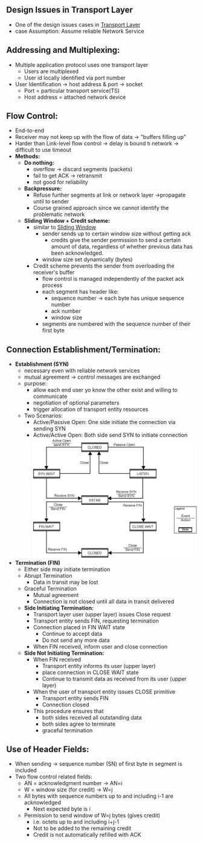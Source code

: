 ## Design Issues in Transport Layer
- One of the design issues cases in [Transport Layer](Transport%20Layer.md)
- case Assumption: Assume reliable Network Service
## Addressing and Multiplexing:
- Multiple application protocol uses one transport layer
	- Users are multiplexed
	- User id locally identified via port number
- User Identification -> host address & port -> socket
	- Port = particular transport service(TS)
	- Host address = attached network device
## Flow Control:
- End-to-end
- Receiver may not keep up with the flow of data -> "buffers filling up"
- Harder than Link-level flow control -> delay is bound tı network -> difficult to use timeout
- **Methods:**
	- **Do nothing:**
		- overflow -> discard segments (packets)
		- fail to get ACK -> retransmit
		- not good for reliability
	- **Backpressure:**
		- Refuse further segments at link or network layer ->propagate until to sender
		- Course grained approach since we cannot identify the problematic network
	- **Sliding Window + Credit scheme:**
		- similar to [Sliding Window](Sliding%20Window.md)
			- sender sends up to certain window size without getting ack
				- credits give the sender permission to send a certain amount of data, regardless of whether previous data has been acknowledged.
			- window size set dynamically (bytes)
		- Credit scheme prevents the sender from overloading the receiver's buffer
			- flow control is managed independently of the packet ack process
			- each segment has header like:
				- sequence number -> each byte has unique sequence number
				- ack number
				- window size 
			- segments are numbered with the sequence number of their first byte
## Connection Establishment/Termination:
- **Establishment (SYN)**
	- necessary even with reliable network services
	- mutual agreement -> control messages are exchanged
	- purpose:
		- allow each end user yo know the other exist and willing to communicate
		- negotiation of optional parameters
		- trigger allocation of transport entity resources
	- Two Scenarios:
		- Active/Passive Open: One side initiate the connection via sending SYN
		- Active/Active Open: Both side send SYN to initiate connection
	![|500](Attachments/ConnectionEstablishment.png)
- **Termination (FIN)**
	- Either side may initiate termination
	- Abrupt Termination
		- Data in transit may be lost
	- Graceful Termination
		- Mutual agreement
		- Connection is not closed until all data in transit delivered
	- **Side Initiating Termination:**
		- Transport layer user (upper layer) issues Close request
		- Transport entity sends FIN, requesting termination
		- Connection placed in FIN WAIT state
			- Continue to accept data
			- Do not send any more data
		- When FIN received, inform user and close connection
	- **Side Not Initiating Termination:**
		- When FIN received
			- Transport entity informs its user (upper layer)
			- place connection in CLOSE WAIT state
			- Continue to transmit data as received from its user (upper layer)
		- When the user of transport entity issues CLOSE primitive
			- Transport entity sends FIN
			- Connection closed
		- This procedure ensures that
			- both sides received all outstanding data
			- both sides agree to terminate
			- graceful termination
## Use of Header Fields:
- When sending -> sequence number (SN) of first byte in segment is included
- Two flow control related fields: 
	- AN = acknowledgment number -> AN=i
	- W = window size (for credit) -> W=j
	- All bytes with sequence numbers up to and including i-1 are acknowledged
		- Next expected byte is i
	- Permission to send window of W=j bytes (gives credit)
		- i.e. octets up to and including i+j-1
		- Not to be added to the remaining credit
		- Credit is not automatically refilled with ACK